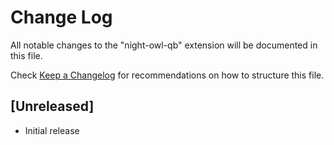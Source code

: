 # Change Log

All notable changes to the "night-owl-qb" extension will be documented in this file.

Check [Keep a Changelog](http://keepachangelog.com/) for recommendations on how to structure this file.

## [Unreleased]

- Initial release

